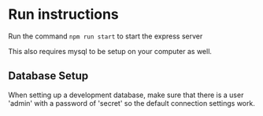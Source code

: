 # Run instructions

Run the command  `npm run start` to start the express server

This also requires mysql to be setup on your computer as well.

## Database Setup

When setting up a development database, make sure that there is a user 'admin' with a password of 'secret' so the default connection settings work.